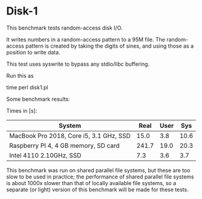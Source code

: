 # Disk-1

This benchmark tests random-access disk I/O.

It writes numbers in a random-access pattern to a 95M file. The
random-access pattern is created by taking the digits of sines, and
using those as a position to write data.

This test uses syswrite to bypass any stdio/libc buffering.

Run this as 

   time perl disk1.pl

Some benchmark results:

Times in [s]:

| System                                  |  Real |   User |   Sys 
|-----------------------------------------|-------|--------|--------
| MacBook Pro 2018, Core i5, 3.1 GHz, SSD |  15.0 |    3.8 |  10.6
| Raspberry PI 4, 4 GB memory, SD card    | 241.7 |   19.0 |  20.3
| Intel 4110 2.10GHz, SSD                 |   7.3 |    3.6 |   3.7


This benchmark was run on shared parallel file systems, but these are too slow to be used in practice; the performance
of shared parallel file systems is about 1000x slower than that of locally available file systems, so a separate (or light) version of this benchmark will be made for these tests.



